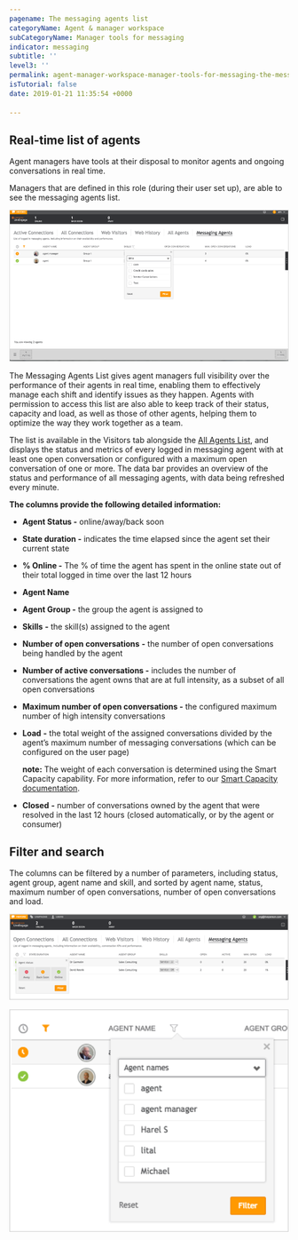 ```yaml
---
pagename: The messaging agents list
categoryName: Agent & manager workspace
subCategoryName: Manager tools for messaging
indicator: messaging
subtitle: ''
level3: ''
permalink: agent-manager-workspace-manager-tools-for-messaging-the-messaging-agents-list.html
isTutorial: false
date: 2019-01-21 11:35:54 +0000

---
```

## Real-time list of agents

Agent managers have tools at their disposal to monitor agents and ongoing conversations in real time.

Managers that are defined in this role (during their user set up), are able to see the messaging agents list.

![](/img/messagentlist1.png)

The Messaging Agents List gives agent managers full visibility over the performance of their agents in real time, enabling them to effectively manage each shift and identify issues as they happen. Agents with permission to access this list are also able to keep track of their status, capacity and load, as well as those of other agents, helping them to optimize the way they work together as a team.

The list is available in the Visitors tab alongside the [All Agents List](agent-manager-workspace-manager-tools-for-live-chat-the-all-agents-list.html), and displays the status and metrics of every logged in messaging agent with at least one open conversation or configured with a maximum open conversation of one or more. The data bar provides an overview of the status and performance of all messaging agents, with data being refreshed every minute.

**The columns provide the following detailed information:**

* **Agent Status -** online/away/back soon
* **State duration -** indicates the time elapsed since the agent set their current state
* **% Online -** The % of time the agent has spent in the online state out of their total logged in time over the last 12 hours
* **Agent Name**
* **Agent Group -** the group the agent is assigned to
* **Skills** **-** the skill(s) assigned to the agent
* **Number of open conversations** **-** the number of open conversations being handled by the agent
* **Number of active conversations -** includes the number of conversations the agent owns that are at full intensity, as a subset of all open conversations
* **Maximum number of open conversations -** the configured maximum number of high intensity conversations
* **Load** **-** the total weight of the assigned conversations divided by the agent’s maximum number of messaging conversations (which can be configured on the user page)

  **note:** The weight of each conversation is determined using the Smart Capacity capability. For more information, refer to our [Smart Capacity documentation](contact-center-management-messaging-operations-smart-capacity-overview.html).
* **Closed** **-** number of conversations owned by the agent that were resolved in the last 12 hours (closed automatically, or by the agent or consumer)

## Filter and search

The columns can be filtered by a number of parameters, including status, agent group, agent name and skill, and sorted by agent name, status, maximum number of open conversations, number of open conversations and load.

![](/img/messagentlist2.png)

![](/img/messagentlist3.png)